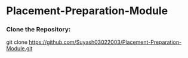 # Placement-Preparation-Module

### Clone the Repository:
git clone https://github.com/Suyash03022003/Placement-Preparation-Module.git

